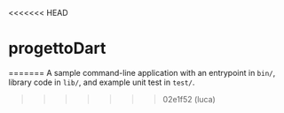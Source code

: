 <<<<<<< HEAD
# progettoDart
=======
A sample command-line application with an entrypoint in `bin/`, library code
in `lib/`, and example unit test in `test/`.
>>>>>>> 02e1f52 (luca)
